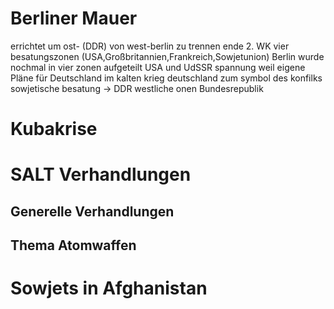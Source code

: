 # Berliner Mauer 
errichtet um ost- (DDR) von west-berlin zu trennen
ende 2. WK vier besatungszonen (USA,Großbritannien,Frankreich,Sowjetunion)
Berlin wurde nochmal in vier zonen aufgeteilt
USA und UdSSR spannung weil eigene Pläne für Deutschland
im kalten krieg deutschland zum symbol des konfilks
sowjetische besatung -> DDR
westliche onen Bundesrepublik

# Kubakrise 
# SALT Verhandlungen
## Generelle Verhandlungen
## Thema Atomwaffen
# Sowjets in Afghanistan